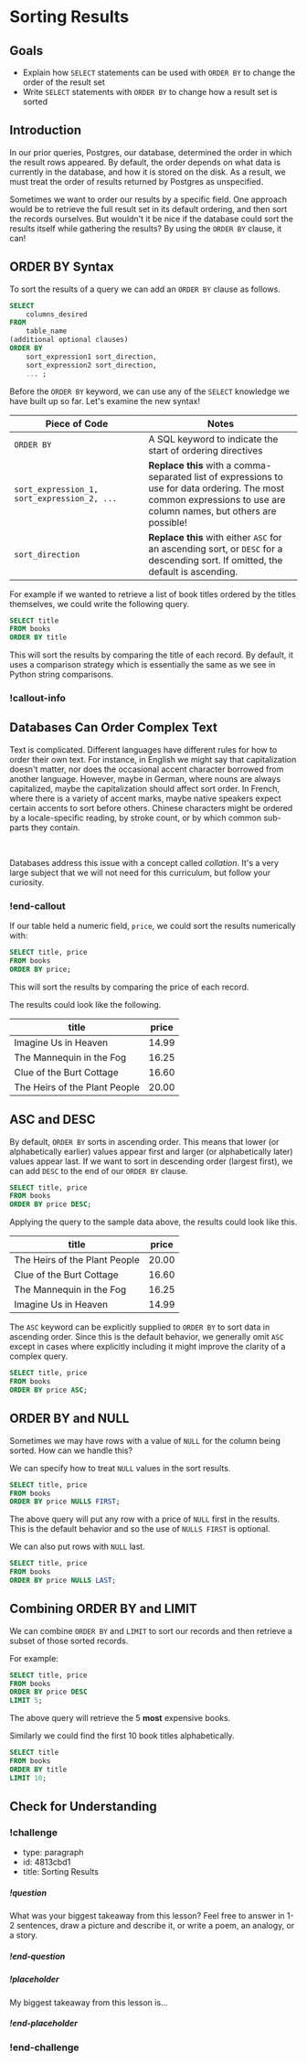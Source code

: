 # Sorting Results

<!--

Note:  The beind the curtain is maybe something we don't keep, on the other hand having something in the lessons about the order Postgres evaluates SQL is maybe something that should be added.

-->

## Goals

- Explain how `SELECT` statements can be used with `ORDER BY` to change the order of the result set
- Write `SELECT` statements with `ORDER BY` to change how a result set is sorted

## Introduction

In our prior queries, Postgres, our database, determined the order in which the result rows appeared. By default, the order depends on what data is currently in the database, and how it is stored on the disk. As a result, we must treat the order of results returned by Postgres as unspecified.

Sometimes we want to order our results by a specific field. One approach would be to retrieve the full result set in its default ordering, and then sort the records ourselves. But wouldn't it be nice if the database could sort the results itself while gathering the results? By using the `ORDER BY` clause, it can!

## ORDER BY Syntax

To sort the results of a query we can add an `ORDER BY` clause as follows.

```sql
SELECT
	columns_desired
FROM
	table_name
(additional optional clauses)
ORDER BY
	sort_expression1 sort_direction,
	sort_expression2 sort_direction,
	... ;
```

Before the `ORDER BY` keyword, we can use any of the `SELECT` knowledge we have built up so far. Let's examine the new syntax!

| <div style="min-width:200px;"> Piece of Code </div> | Notes                                                                                                                                                               |
| --------------------------------------------------- | ------------------------------------------------------------------------------------------------------------------------------------------------------------------- |
| `ORDER BY`                                          | A SQL keyword to indicate the start of ordering directives                                                                                                          |
| `sort_expression_1, sort_expression_2, ...`         | **Replace this** with a comma-separated list of expressions to use for data ordering. The most common expressions to use are column names, but others are possible! |
| `sort_direction`                                    | **Replace this** with either `ASC` for an ascending sort, or `DESC` for a descending sort. If omitted, the default is ascending.                                    |

For example if we wanted to retrieve a list of book titles ordered by the titles themselves, we could write the following query.

```sql
SELECT title
FROM books
ORDER BY title
```

This will sort the results by comparing the title of each record. By default, it uses a comparison strategy which is essentially the same as we see in Python string comparisons.

### !callout-info

## Databases Can Order Complex Text

Text is complicated. Different languages have different rules for how to order their own text. For instance, in English we might say that capitalization doesn't matter, nor does the occasional accent character borrowed from another language. However, maybe in German, where nouns are always capitalized, maybe the capitalization should affect sort order. In French, where there is a variety of accent marks, maybe native speakers expect certain accents to sort before others. Chinese characters might be ordered by a locale-specific reading, by stroke count, or by which common sub-parts they contain.

<br />

Databases address this issue with a concept called _collation_. It's a very large subject that we will not need for this curriculum, but follow your curiosity.

### !end-callout

If our table held a numeric field, `price`, we could sort the results numerically with:

```sql
SELECT title, price
FROM books
ORDER BY price;
```

This will sort the results by comparing the price of each record.

The results could look like the following.

| title                         | price |
| ----------------------------- | ----- |
| Imagine Us in Heaven          | 14.99 |
| The Mannequin in the Fog      | 16.25 |
| Clue of the Burt Cottage      | 16.60 |
| The Heirs of the Plant People | 20.00 |

## ASC and DESC

By default, `ORDER BY` sorts in ascending order. This means that lower (or alphabetically earlier) values appear first and larger (or alphabetically later) values appear last. If we want to sort in descending order (largest first), we can add `DESC` to the end of our `ORDER BY` clause.

```sql
SELECT title, price
FROM books
ORDER BY price DESC;
```

Applying the query to the sample data above, the results could look like this.

| title                         | price |
| ----------------------------- | ----- |
| The Heirs of the Plant People | 20.00 |
| Clue of the Burt Cottage      | 16.60 |
| The Mannequin in the Fog      | 16.25 |
| Imagine Us in Heaven          | 14.99 |

The `ASC` keyword can be explicitly supplied to `ORDER BY` to sort data in ascending order. Since this is the default behavior, we generally omit `ASC` except in cases where explicitly including it might improve the clarity of a complex query.

```sql
SELECT title, price
FROM books
ORDER BY price ASC;
```

## ORDER BY and NULL

Sometimes we may have rows with a value of `NULL` for the column being sorted. How can we handle this?

We can specify how to treat `NULL` values in the sort results.

```sql
SELECT title, price
FROM books
ORDER BY price NULLS FIRST;
```

The above query will put any row with a price of `NULL` first in the results. This is the default behavior and so the use of `NULLS FIRST` is optional.

We can also put rows with `NULL` last.

```sql
SELECT title, price
FROM books
ORDER BY price NULLS LAST;
```

## Combining ORDER BY and LIMIT

We can combine `ORDER BY` and `LIMIT` to sort our records and then retrieve a subset of those sorted records.

For example:

```sql
SELECT title, price
FROM books
ORDER BY price DESC
LIMIT 5;
```

The above query will retrieve the 5 **most** expensive books.

Similarly we could find the first 10 book titles alphabetically.

```sql
SELECT title
FROM books
ORDER BY title
LIMIT 10;
```

## Check for Understanding

<!-- ORDERING Question with ORDER BY -->

<!-- SQL question using order by and limit -->

<!-- Question Takeaway -->
<!-- prettier-ignore-start -->
### !challenge
* type: paragraph
* id: 4813cbd1
* title: Sorting Results
##### !question

What was your biggest takeaway from this lesson? Feel free to answer in 1-2 sentences, draw a picture and describe it, or write a poem, an analogy, or a story.

##### !end-question
##### !placeholder

My biggest takeaway from this lesson is...

##### !end-placeholder
### !end-challenge
<!-- prettier-ignore-end -->

